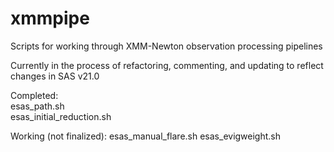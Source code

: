 # xmmpipe

Scripts for working through XMM-Newton observation processing pipelines  

Currently in the process of refactoring, commenting, and updating to reflect changes in SAS v21.0  

Completed:  
esas_path.sh  
esas_initial_reduction.sh  

Working (not finalized):
esas_manual_flare.sh
esas_evigweight.sh